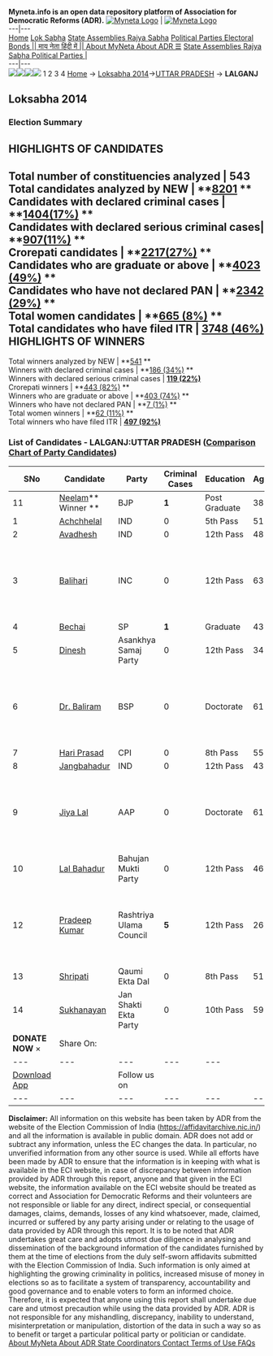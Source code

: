**Myneta.info is an open data repository platform of Association for Democratic Reforms (ADR).**
[![Myneta Logo](https://www.myneta.info/lib/img/myneta-logo.png)](https://www.myneta.info/) | [![Myneta Logo](https://www.myneta.info/lib/img/adr-logo.png)](https://adrindia.org)  
---|---  
[Home](https://www.myneta.info/) [Lok Sabha](https://www.myneta.info/#ls "Lok Sabha") [ State Assemblies ](https://www.myneta.info/#sa "State Assemblies") [Rajya Sabha](https://www.myneta.info/#rs "Rajya Sabha") [Political Parties ](https://www.myneta.info/party "Political Parties") [ Electoral Bonds ](https://www.myneta.info/electoral_bonds "Electoral Bonds") [ || माय नेता हिंदी में || ](https://translate.google.co.in/translate?prev=hp&hl=en&js=y&u=www.myneta.info&sl=en&tl=hi&history_state0=) [ About MyNeta ](https://adrindia.org/content/about-myneta) [ About ADR ](https://adrindia.org/about-adr/who-we-are) [☰](javascript:void\(0\))
[ State Assemblies ](https://www.myneta.info/#sa "State Assemblies") [ Rajya Sabha ](https://www.myneta.info/#rs "Rajya Sabha") [ Political Parties ](https://www.myneta.info/party "Political Parties")
|   
---|---  
![](https://www.myneta.info/lib/img/banner/banner-1.png)![](https://www.myneta.info/lib/img/banner/banner-2.png)![](https://www.myneta.info/lib/img/banner/banner-3.png)![](https://www.myneta.info/lib/img/banner/banner-4.png)
1  2  3  4 
[Home](https://www.myneta.info/) → [Loksabha 2014](https://www.myneta.info/ls2014/)→[UTTAR PRADESH](https://www.myneta.info/ls2014/index.php?action=show_constituencies&state_id=24) → **LALGANJ**
### 
## Loksabha 2014
###  Election Summary 
HIGHLIGHTS OF CANDIDATES  
---  
Total number of constituencies analyzed |  543   
Total candidates analyzed by NEW | **[8201](https://www.myneta.info/ls2014/index.php?action=summary&subAction=candidates_analyzed&sort=candidate#summary) **  
Candidates with declared criminal cases | **[1404(17%)](https://www.myneta.info/ls2014/index.php?action=summary&subAction=crime&sort=candidate#summary) **  
Candidates with declared serious criminal cases| **[907(11%)](https://www.myneta.info/ls2014/index.php?action=summary&subAction=serious_crime&sort=candidate#summary) **  
Crorepati candidates | **[2217(27%)](https://www.myneta.info/ls2014/index.php?action=summary&subAction=crorepati&sort=candidate#summary) **  
Candidates who are graduate or above | **[4023 (49%)](https://www.myneta.info/ls2014/index.php?action=summary&subAction=education&sort=candidate#summary) **  
Candidates who have not declared PAN | **[2342 (29%)](https://www.myneta.info/ls2014/index.php?action=summary&subAction=without_pan&sort=candidate#summary) **  
Total women candidates | **[665 (8%)](https://www.myneta.info/ls2014/index.php?action=summary&subAction=women_candidate&sort=candidate#summary) **  
Total candidates who have filed ITR | [**3748 (46%)**](https://www.myneta.info/ls2014/index.php?action=summary&subAction=filed_itr&sort=candidate#summary)  
HIGHLIGHTS OF WINNERS  
---  
Total winners analyzed by NEW | **[541](https://www.myneta.info/ls2014/index.php?action=summary&subAction=winner_analyzed&sort=candidate#summary) **  
Winners with declared criminal cases | **[186 (34%)](https://www.myneta.info/ls2014/index.php?action=summary&subAction=winner_crime&sort=candidate#summary) **  
Winners with declared serious criminal cases | **[119 (22%)](https://www.myneta.info/ls2014/index.php?action=summary&subAction=winner_serious_crime&sort=candidate#summary)**  
Crorepati winners | **[443 (82%)](https://www.myneta.info/ls2014/index.php?action=summary&subAction=winner_crorepati&sort=candidate#summary) **  
Winners who are graduate or above | **[403 (74%)](https://www.myneta.info/ls2014/index.php?action=summary&subAction=winner_education&sort=candidate#summary) **  
Winners who have not declared PAN | **[7 (1%)](https://www.myneta.info/ls2014/index.php?action=summary&subAction=winner_without_pan&sort=candidate#summary) **  
Total women winners | **[62 (11%)](https://www.myneta.info/ls2014/index.php?action=summary&subAction=winner_women&sort=candidate#summary) **  
Total winners who have filed ITR | [**497 (92%)**](https://www.myneta.info/ls2014/index.php?action=summary&subAction=winner_filed_itr&sort=candidate#summary)  
### List of Candidates - LALGANJ:UTTAR PRADESH ([Comparison Chart of Party Candidates](https://www.myneta.info/ls2014/comparisonchart.php?constituency_id=95))
SNo | Candidate| Party| Criminal Cases| Education| Age| Total Assets| Liabilities  
---|---|---|---|---|---|---|---  
11  | [Neelam](https://www.myneta.info/ls2014/candidate.php?candidate_id=9268)** Winner ** | BJP | **1** | Post Graduate| 38 | Rs 3,38,63,562 ~ 3 Crore+ | Rs 26,31,312 ~ 26 Lacs+  
1  | [Achchhelal](https://www.myneta.info/ls2014/candidate.php?candidate_id=9675) | IND | 0 | 5th Pass| 51 | Rs 12,51,500 ~ 12 Lacs+ | Rs 0 ~   
2  | [Avadhesh](https://www.myneta.info/ls2014/candidate.php?candidate_id=9674) | IND | 0 | 12th Pass| 48 | Rs 77,000 ~ 77 Thou+ | Rs 0 ~   
3  | [Balihari](https://www.myneta.info/ls2014/candidate.php?candidate_id=9274) | INC | 0 | 12th Pass| 63 | ![](https://myneta.info/image_v2.php?myneta_folder=ls2014&candidate_id=9274&col=ta) | ![](https://myneta.info/image_v2.php?myneta_folder=ls2014&candidate_id=9274&col=lia)  
4  | [Bechai](https://www.myneta.info/ls2014/candidate.php?candidate_id=9271) | SP | **1** | Graduate| 43 | Rs 45,94,861 ~ 45 Lacs+ | Rs 4,63,900 ~ 4 Lacs+  
5  | [Dinesh](https://www.myneta.info/ls2014/candidate.php?candidate_id=9671) | Asankhya Samaj Party | 0 | 12th Pass| 34 | Rs 1,26,322 ~ 1 Lacs+ | Rs 16,000 ~ 16 Thou+  
6  | [Dr. Baliram](https://www.myneta.info/ls2014/candidate.php?candidate_id=9270) | BSP | 0 | Doctorate| 61 | ![](https://myneta.info/image_v2.php?myneta_folder=ls2014&candidate_id=9270&col=ta) | ![](https://myneta.info/image_v2.php?myneta_folder=ls2014&candidate_id=9270&col=lia)  
7  | [Hari Prasad](https://www.myneta.info/ls2014/candidate.php?candidate_id=9673) | CPI | 0 | 8th Pass| 55 | Rs 8,37,000 ~ 8 Lacs+ | Rs 0 ~   
8  | [Jangbahadur](https://www.myneta.info/ls2014/candidate.php?candidate_id=9670) | IND | 0 | 12th Pass| 43 | Rs 17,77,500 ~ 17 Lacs+ | Rs 0 ~   
9  | [Jiya Lal](https://www.myneta.info/ls2014/candidate.php?candidate_id=9272) | AAP | 0 | Doctorate| 61 | ![](https://myneta.info/image_v2.php?myneta_folder=ls2014&candidate_id=9272&col=ta) | ![](https://myneta.info/image_v2.php?myneta_folder=ls2014&candidate_id=9272&col=lia)  
10  | [Lal Bahadur](https://www.myneta.info/ls2014/candidate.php?candidate_id=9273) | Bahujan Mukti Party | 0 | 12th Pass| 46 | Rs 26,19,800 ~ 26 Lacs+ | Rs 18,000 ~ 18 Thou+  
12  | [Pradeep Kumar](https://www.myneta.info/ls2014/candidate.php?candidate_id=9677) | Rashtriya Ulama Council | **5** | 12th Pass| 26 | ![](https://myneta.info/image_v2.php?myneta_folder=ls2014&candidate_id=9677&col=ta) | ![](https://myneta.info/image_v2.php?myneta_folder=ls2014&candidate_id=9677&col=lia)  
13  | [Shripati](https://www.myneta.info/ls2014/candidate.php?candidate_id=9269) | Qaumi Ekta Dal | 0 | 8th Pass| 51 | Rs 7,23,000 ~ 7 Lacs+ | Rs 0 ~   
14  | [Sukhanayan](https://www.myneta.info/ls2014/candidate.php?candidate_id=9672) | Jan Shakti Ekta Party | 0 | 10th Pass| 59 | Rs 26,91,000 ~ 26 Lacs+ | Rs 0 ~   
|  **DONATE NOW** × |  Share On:  | [](https://api.whatsapp.com/send?text=https%3A%2F%2Fmyneta.info%2Fpunjab2022%2Findex.php%3Faction%3Dshow_constituencies%26state_id%3D19) | [](https://www.facebook.com/sharer/sharer.php?u=https%3A%2F%2Fmyneta.info%2Fpunjab2022%2Findex.php%3Faction%3Dshow_constituencies%26state_id%3D19) | [](https://twitter.com/share?url=https%3A%2F%2Fmyneta.info%2Fpunjab2022%2Findex.php%3Faction%3Dshow_constituencies%26state_id%3D19)  
---|---|---|---|---  
| [ Download App ](https://play.google.com/store/apps/details?id=com.webrosoft.myneta1&pcampaignid=pcampaignidMKT-Other-global-all-co-prtnr-py-PartBadge-Mar2515-1) | [](https://play.google.com/store/apps/details?id=com.webrosoft.myneta1&pcampaignid=pcampaignidMKT-Other-global-all-co-prtnr-py-PartBadge-Mar2515-1) |  Follow us on  | [](https://www.facebook.com/adrindia.org/) | [](https://twitter.com/adrspeaks) | [](https://groups.google.com/g/national-election-watch?hl=en&pli=1) | [](https://www.instagram.com/adrspeaks/) | [](https://www.youtube.com/user/adrspeaks) | [](https://sharechat.com/profile/adrspeaks)  
---|---|---|---|---|---|---|---|---  
**Disclaimer:** All information on this website has been taken by ADR from the website of the Election Commission of India (https://affidavitarchive.nic.in/) and all the information is available in public domain. ADR does not add or subtract any information, unless the EC changes the data. In particular, no unverified information from any other source is used. While all efforts have been made by ADR to ensure that the information is in keeping with what is available in the ECI website, in case of discrepancy between information provided by ADR through this report, anyone and that given in the ECI website, the information available on the ECI website should be treated as correct and Association for Democratic Reforms and their volunteers are not responsible or liable for any direct, indirect special, or consequential damages, claims, demands, losses of any kind whatsoever, made, claimed, incurred or suffered by any party arising under or relating to the usage of data provided by ADR through this report. It is to be noted that ADR undertakes great care and adopts utmost due diligence in analysing and dissemination of the background information of the candidates furnished by them at the time of elections from the duly self-sworn affidavits submitted with the Election Commission of India. Such information is only aimed at highlighting the growing criminality in politics, increased misuse of money in elections so as to facilitate a system of transparency, accountability and good governance and to enable voters to form an informed choice. Therefore, it is expected that anyone using this report shall undertake due care and utmost precaution while using the data provided by ADR. ADR is not responsible for any mishandling, discrepancy, inability to understand, misinterpretation or manipulation, distortion of the data in such a way so as to benefit or target a particular political party or politician or candidate. 
[ About MyNeta ](https://adrindia.org/content/about-myneta) [ About ADR ](https://adrindia.org/about-adr/who-we-are) [ State Coordinators ](https://adrindia.org/about-adr/state-coordinators) [ Contact ](https://adrindia.org/contact-us) [ Terms of Use ](https://adrindia.org/content/adr-terms-use) [ FAQs ](https://adrindia.org/content/faqs)
